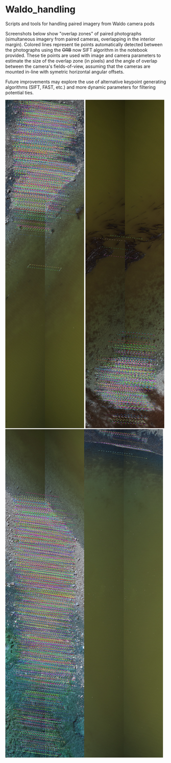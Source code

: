 # Waldo_handling
Scripts and tools for handling paired imagery from Waldo camera pods

Screenshots below show "overlap zones" of paired photographs (simultaneous imagery from paired cameras, overlapping in the interior margin). Colored lines represent tie points automatically detected between the photographs using the <s>ORB</s> now SIFT algorithm in the notebook provided. These tie points are used with image and camera parameters to estimate the size of the overlap zone (in pixels) and the angle of overlap between the camera's fields-of-view, assuming that the cameras are mounted in-line with symetric horizontal angular offsets.

Future improvements may explore the use of alternative keypoint generating algorithms (SIFT, FAST, etc.) and more dynamic parameters for filtering potential ties.

![screenshot of automatic tie points in overlap zones](https://raw.githubusercontent.com/gl7176/Waldo_handling/refs/heads/main/matches_screenshot_10.12.2024.png) ![screenshot of automatic tie points in overlap zones](https://raw.githubusercontent.com/gl7176/Waldo_handling/refs/heads/main/matches_screenshot_10.12.2024b.png) ![screenshot of automatic tie points in overlap zones](https://raw.githubusercontent.com/gl7176/Waldo_handling/refs/heads/main/matches_screenshot_10.12.2024c.png)![screenshot of automatic tie points in overlap zones](https://raw.githubusercontent.com/gl7176/Waldo_handling/refs/heads/main/matches_screenshot_13.12.2024d.png)

